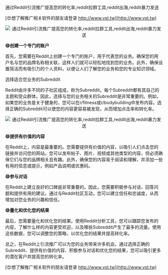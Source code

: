 通过Reddit引流推广提高您的转化率,reddit拉群工具,reddit出海,reddit暴力发送

[😍想了解推广相关软件的朋友请登录 http://www.vst.tw](http://www.vst.tw)

 <center><img src="https://vst.tw/MP4/tuiguang/png/0.png" alt="通过Reddit引流推广提高您的转化率,reddit拉群工具,reddit出海,reddit暴力发送"></center>

**😄创建一个专门的账户**

首先，您需要在Reddit上创建一个专门的账户，用于代表您的业务。确保您的用户名与您的品牌名称相关联，这样人们就可以轻松地找到您的业务。此外，确保设置简洁而有吸引力的个人资料，以便让人们了解您的业务和您的专业知识领域。

选择适合您业务的Subreddit

Reddit由许多不同的子社区组成，称为Subreddit。每个Subreddit都有其自己的主题和受众群体。因此，选择与您的业务相关的Subreddit是非常重要的。例如，如果您的业务是关于健身的，您可以在r/fitness或r/bodybuilding中发布内容。选择正确的Subreddit可以使您的内容更容易被发现，从而增加点击率和转化率。

 <center><img src="https://vst.tw/MP4/tuiguang/png/5.png" alt="通过Reddit引流推广提高您的转化率,reddit拉群工具,reddit出海,reddit暴力发送"></center>

**😄提供有价值的内容**

在Reddit上，内容是最重要的。您需要提供有价值的内容，以吸引人们点击您的链接并访问您的网站。您可以发布帖子、图片、视频或其他类型的内容，但必须确保它们与您的品牌相关且有趣。此外，确保您的内容易于阅读和理解，并添加一些有用的信息或提示，例如产品说明或优惠码。

**😄参与对话**

在Reddit上建立良好的口碑是非常重要的。因此，您需要积极参与对话，回答问题和提供有用的建议。通过与Reddit社区互动，您可以建立信任和忠诚度，从而增加对您业务的兴趣和信任。

**😄量化和优化您的结果**

最后，您需要量化和优化您的结果。使用Reddit分析工具，您可以跟踪您发布的内容，了解什么样的内容更受欢迎，以及哪些Subreddit产生了最多的流量。使用这些数据，您可以调整您的策略，以优化您的结果并提高转化率。

总之，在Reddit上引流推广可以为您的业务带来许多机会。通过选择正确的Subreddit、提供有价值的内容、积极参与对话和优化您的结果，您可以吸引更多的潜在客户并提高您的转化率。

[😍想了解推广相关软件的朋友请登录 http://www.vst.tw](http://www.vst.tw)



